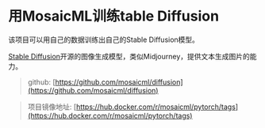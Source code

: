 # 用MosaicML训练table Diffusion

该项目可以用自己的数据训练出自己的Stable Diffusion模型。

[Stable Diffusion](https://stablediffusionweb.com/)开源的图像生成模型，类似Midjourney，提供文本生成图片的能力。

> github: [https://github.com/mosaicml/diffusion](https://github.com/mosaicml/diffusion)

> 项目镜像地址: [https://hub.docker.com/r/mosaicml/pytorch/tags](https://hub.docker.com/r/mosaicml/pytorch/tags)


